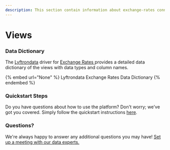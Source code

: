 ```yaml
---
description: This section contain information about exchange-rates connector views information
---
```


# Views

### Data Dictionary

The [Lyftrondata](https://www.lyftrondata.com/) driver for [Exchange Rates](None/)[ ](https://www.lyftrondata.com/integration/exchange-rates/)provides a detailed data dictionary of the views with data types and column names.

{% embed url="None" %}
Lyftrondata Exchange Rates Data Dictionary
{% endembed %}

### Quickstart Steps

Do you have questions about how to use the platform? Don't worry; we've got you covered. Simply follow the quickstart instructions [here](../README.md).

### Questions? <a href="#questions" id="questions"></a>

We're always happy to answer any additional questions you may have! [Set up a meeting with our data experts.](https://www.lyftrondata.com/book-a-meeting/)


